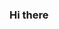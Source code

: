 ### Hi there 

<!--
**berts1119/berts1119** é um repositório * _especial_ * posraue o seu 'README.md' (este arquivo) aparece na sua

Aqui estão algumas ideias para você começar:

 - Eu estou trabalhando atualmente em ...
 - Eu estou aprendendo atualmente a linguagem R
 - Como encontrar-me....
